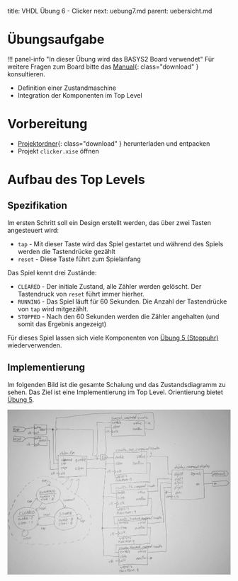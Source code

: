title: VHDL Übung 6 - Clicker
next: uebung7.md
parent: uebersicht.md

# Übungsaufgabe

!!! panel-info "In dieser Übung wird das BASYS2 Board verwendet"
    Für weitere Fragen zum Board bitte das [Manual](basys2_manual.pdf){: class="download" } konsultieren.

* Definition einer Zustandmaschine
* Integration der Komponenten im Top Level

# Vorbereitung

* [Projektordner](vhdl_uebung_6.compress){: class="download" } herunterladen und entpacken
* Projekt <code>clicker.xise</code> öffnen

# Aufbau des Top Levels
## Spezifikation
Im ersten Schritt soll ein Design erstellt werden, das über zwei Tasten angesteuert wird:

* <code>tap</code> - Mit dieser Taste wird das Spiel gestartet und während des Spiels werden die Tastendrücke gezählt
* <code>reset</code> - Diese Taste führt zum Spielanfang

Das Spiel kennt drei Zustände:

* <code>CLEARED</code> - Der initiale Zustand, alle Zähler werden gelöscht. Der Tastendruck von <code>reset</code> führt immer hierher.
* <code>RUNNING</code> - Das Spiel läuft für 60 Sekunden. Die Anzahl der Tastendrücke von <code>tap</code> wird mitgezählt.
* <code>STOPPED</code> - Nach den 60 Sekunden werden die Zähler angehalten (und somit das Ergebnis angezeigt)

Für dieses Spiel lassen sich viele Komponenten von [Übung 5 (Stoppuhr)](uebung5.html) wiederverwenden.

## Implementierung
Im folgenden Bild ist die gesamte Schalung und das Zustandsdiagramm zu sehen. Das Ziel ist eine Implementierung im Top
Level. Orientierung bietet [Übung 5](uebung5.html).

![Blockschaltbild und FSM](uebung6.jpg)
